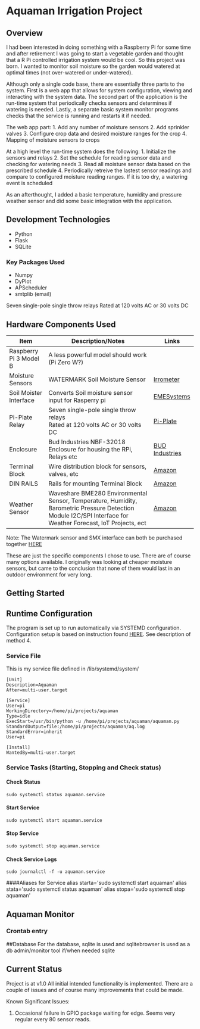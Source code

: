 # Aquaman Irrigation Project

## Overview
I had been interested in doing something with a Raspberry Pi for some time and after retirement I was going to start a 
vegetable garden and thought that a R Pi controlled irrigation system would be cool. So this project was born. 
I wanted to monitor soil moisture so the garden would watered at optimal times (not over-watered or under-watered).

Although only a single code base, there are essentially three parts to the system. First is a web app that allows for 
system configuration, viewing and interacting with the system data. The second part of the application is the run-time
system that periodically checks sensors and determines if watering is needed. Lastly, a separate basic
system monitor programs checks that the service is running and restarts it if needed. 

The web app part: 
    1. Add any number of moisture sensors
    2. Add sprinkler valves
    3. Configure crop data and desired moisture ranges for the crop
    4. Mapping of moisture sensors to crops

At a high level the run-time system does the following:
    1. Initialize the sensors and relays
    2. Set the schedule for reading sensor data and checking for watering needs
    3. Read all moisture sensor data based on the prescribed schedule
    4. Periodically retreive the lastest sensor readings and compare to configured moisture reading ranges. If it is too dry, 
    a watering event is scheduled
    
As an afterthought, I added a basic temperature, humidity and pressure weather sensor and did some basic integration with the application.


## Development Technologies
* Python
* Flask
* SQLite

### Key Packages Used
* Numpy
* DyPlot
* APScheduler 
* smtplib (email)

Seven single-pole single throw relays
Rated at 120 volts AC or 30 volts DC

## Hardware Components Used

| Item | Description/Notes | Links |
|------|-------------------|------|
|Raspberry Pi 3 Model B|A less powerful model should work (Pi Zero W?)||
|Moisture Sensors | WATERMARK Soil Moisture Sensor| [Irrometer](https://www.irrometer.com/sensors.html#wm) |
|Soil Moister Interface| Converts Soil moisture sensor input for Rasperry pi|[EMESystems](https://emesystems.com/smx/main.html)|
|Pi-Plate Relay | Seven single-pole single throw relays </br> Rated at 120 volts AC or 30 volts DC| [Pi-Plate](https://pi-plates.com/relayr1/)|
|Enclosure| Bud Industries NBF-32018 Enclosure for housing the RPi, Relays etc |[BUD Industries](https://www.budind.com/product/nema-ip-rated-boxes/nbf-series-fiberglass-enclosure/nbf-32018/)|
|Terminal Block | Wire distribution block for sensors, valves, etc |[Amazon](https://www.amazon.com/Electronics-Salon-Position-Terminal-Distribution-Module/dp/B07BFXRBNY/) |
|DIN RAILS| Rails for mounting Terminal Block |[Amazon](https://www.amazon.com/gp/product/B079TX7WDQ/ref=ppx_yo_dt_b_search_asin_title?ie=UTF8&psc=1)|
|Weather Sensor | Waveshare BME280 Environmental Sensor, Temperature, Humidity, Barometric Pressure Detection Module I2C/SPI Interface for Weather Forecast, IoT Projects, ect |[Amazon](https://www.amazon.com/gp/product/B07P4CWGGK/ref=ppx_yo_dt_b_search_asin_title?ie=UTF8&psc=1) |
Note: The Watermark sensor and SMX interface can both be purchased together [HERE](https://emesystems.com/watermark/main.html)

These are just the specific components I chose to use. There are of course many options available.
I originally was looking at cheaper moisture sensors, but came to the conclusion that none of them
would last in an outdoor environment for very long. 

## Getting Started


## Runtime Configuration
The program is set up to run automatically via SYSTEMD configuration. 
Configuration setup is based on instruction found [HERE](https://www.dexterindustries.com/howto/run-a-program-on-your-raspberry-pi-at-startup/#:~:text=d%20directory,shutdown%20or%20reboot%20the%20system). See description of method 4.

### Service File
This is my service file defined in /lib/systemd/system/

    [Unit]
    Description=Aquaman
    After=multi-user.target

    [Service]
    User=pi
    WorkingDirectory=/home/pi/projects/aquaman
    Type=idle
    ExecStart=/usr/bin/python -u /home/pi/projects/aquaman/aquaman.py
    StandardOutput=file:/home/pi/projects/aquaman/aq.log
    StandardError=inherit
    User=pi

    [Install]
    WantedBy=multi-user.target

### Service Tasks (Starting, Stopping and Check status)
#### Check Status 
    sudo systemctl status aquaman.service
#### Start Service
    sudo systemctl start aquaman.service
#### Stop Service
    sudo systemctl stop aquaman.service
#### Check Service Logs
    sudo journalctl -f -u aquaman.service

####Aliases for Service 
alias starta='sudo systemctl start aquaman'
alias stata='sudo systemctl status  aquaman'
alias stopa='sudo systemctl stop aquaman'


## Aquaman Monitor
### Crontab entry

##Database
For the database, sqlite is used and sqlitebrowser is used as a db admin/monitor tool if/when needed
sqlite

## Current Status

Project is at v1.0
All initial intended functionality is implemented. There are a couple of issues and of course
many improvements that could be made.


Known Significant Issues:
1. Occasional failure in GPIO package waiting for edge. Seems very regular every 80 sensor reads. 
